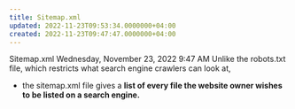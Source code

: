 ```yaml
---
title: Sitemap.xml
updated: 2022-11-23T09:53:34.0000000+04:00
created: 2022-11-23T09:47:47.0000000+04:00
---
```


Sitemap.xml
Wednesday, November 23, 2022
9:47 AM
Unlike the robots.txt file, which restricts what search engine crawlers can look at,
- the sitemap.xml file gives a **list of every file the website owner wishes to be listed on a search engine.**
